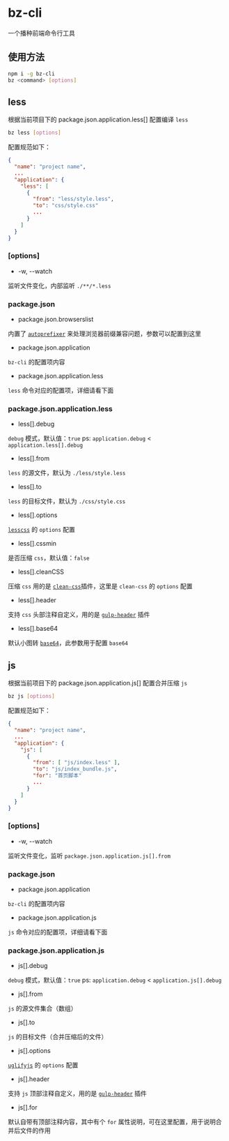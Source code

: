 # bz-cli

一个播种前端命令行工具

## 使用方法

```bash
npm i -g bz-cli
bz <command> [options]
```

## less

根据当前项目下的 package.json.application.less[] 配置编译 `less`

```bash
bz less [options]
```

配置规范如下：
```json
{
  "name": "project name",
  ...
  "application": {
    "less": [
      {
        "from": "less/style.less",
        "to": "css/style.css"
        ...
      }
    ]
  }
}
```

### [options]

+ -w, --watch

监听文件变化，内部监听 `./**/*.less`

### package.json

+ package.json.browserslist

内置了 [`autoprefixer`](https://github.com/postcss/autoprefixer) 来处理浏览器前缀兼容问题，参数可以配置到这里

+ package.json.application

`bz-cli` 的配置项内容

+ package.json.application.less

`less` 命令对应的配置项，详细请看下面

### package.json.application.less

+ less[].debug

`debug` 模式，默认值：`true`
ps: `application.debug` < `application.less[].debug`

+ less[].from

`less` 的源文件，默认为 `./less/style.less`

+ less[].to

`less` 的目标文件，默认为 `./css/style.css`

+ less[].options

[`lesscss`](http://lesscss.org/usage/#less-options) 的 `options` 配置

+ less[].cssmin

是否压缩 `css`，默认值：`false`

+ less[].cleanCSS

压缩 `css` 用的是 [`clean-css`](https://github.com/jakubpawlowicz/clean-css)插件，这里是 `clean-css` 的 `options` 配置

+ less[].header

支持 `css` 头部注释自定义，用的是 [`gulp-header`](https://github.com/tracker1/gulp-header) 插件

+ less[].base64

默认小图转 [`base64`](https://github.com/Wenqer/gulp-base64)，此参数用于配置 `base64`


## js

根据当前项目下的 package.json.application.js[] 配置合并压缩 `js`

```bash
bz js [options]
```

配置规范如下：
```json
{
  "name": "project name",
  ...
  "application": {
    "js": [
      {
        "from": [ "js/index.less" ],
        "to": "js/index_bundle.js",
        "for": "首页脚本"
        ...
      }
    ]
  }
}
```

### [options]

+ -w, --watch

监听文件变化，监听 `package.json.application.js[].from`

### package.json

+ package.json.application

`bz-cli` 的配置项内容

+ package.json.application.js

`js` 命令对应的配置项，详细请看下面

### package.json.application.js

+ js[].debug

`debug` 模式，默认值：`true`
ps: `application.debug` < `application.js[].debug`

+ js[].from

`js` 的源文件集合（数组）

+ js[].to

`js` 的目标文件（合并压缩后的文件）

+ js[].options

[`uglifyjs`](https://github.com/terinjokes/gulp-uglify) 的 `options` 配置

+ js[].header

支持 `js` 顶部注释自定义，用的是 [`gulp-header`](https://github.com/tracker1/gulp-header) 插件

+ js[].for

默认自带有顶部注释内容，其中有个 `for` 属性说明，可在这里配置，用于说明合并后文件的作用